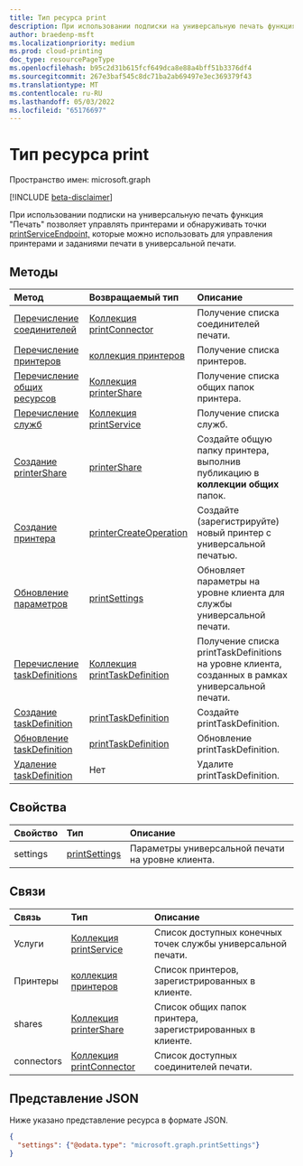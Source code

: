 ```yaml
---
title: Тип ресурса print
description: При использовании подписки на универсальную печать функция "Печать" позволяет управлять принтерами и обнаруживать точки printServiceEndpoint, которые можно использовать для управления принтерами и заданиями печати в универсальной печати.
author: braedenp-msft
ms.localizationpriority: medium
ms.prod: cloud-printing
doc_type: resourcePageType
ms.openlocfilehash: b95c2d31b615fcf649dca8e88a4bff51b3376df4
ms.sourcegitcommit: 267e3baf545c8dc71ba2ab69497e3ec369379f43
ms.translationtype: MT
ms.contentlocale: ru-RU
ms.lasthandoff: 05/03/2022
ms.locfileid: "65176697"
---
```

# <a name="print-resource-type"></a>Тип ресурса print

Пространство имен: microsoft.graph

[!INCLUDE [beta-disclaimer](../../includes/beta-disclaimer.md)]

При использовании подписки на универсальную печать функция "Печать" позволяет управлять принтерами и обнаруживать точки [printServiceEndpoint,](printserviceendpoint.md) которые можно использовать для управления принтерами и заданиями печати в универсальной печати.

## <a name="methods"></a>Методы
| Метод       | Возвращаемый тип | Описание |
|:-------------|:------------|:------------|
| [Перечисление соединителей](../api/print-list-connectors.md) | [Коллекция printConnector](printconnector.md) | Получение списка соединителей печати. |
| [Перечисление принтеров](../api/print-list-printers.md) | [коллекция принтеров](printer.md) | Получение списка принтеров. |
| [Перечисление общих ресурсов](../api/print-list-shares.md) | [Коллекция printerShare](printershare.md) | Получение списка общих папок принтера. |
| [Перечисление служб](../api/print-list-services.md) | [Коллекция printService](printservice.md) | Получение списка служб. |
| [Создание printerShare](../api/print-post-shares.md) | [printerShare](printershare.md) | Создайте общую папку принтера, выполнив публикацию в **коллекции общих** папок. |
| [Создание принтера](../api/printer-create.md) | [printerCreateOperation](printerCreateOperation.md) | Создайте (зарегистрируйте) новый принтер с универсальной печатью. |
| [Обновление параметров](../api/print-update-settings.md) |  [printSettings](printsettings.md) | Обновляет параметры на уровне клиента для службы универсальной печати. |
| [Перечисление taskDefinitions](../api/print-list-taskdefinitions.md) | [Коллекция printTaskDefinition](printtaskdefinition.md) | Получение списка printTaskDefinitions на уровне клиента, созданных в рамках универсальной печати. |
| [Создание taskDefinition](../api/print-post-taskdefinitions.md) | [printTaskDefinition](printtaskdefinition.md) | Создайте printTaskDefinition. |
| [Обновление taskDefinition](../api/print-update-taskdefinition.md) | [printTaskDefinition](printtaskdefinition.md) | Обновление printTaskDefinition. |
| [Удаление taskDefinition](../api/print-delete-taskdefinition.md) | Нет | Удалите printTaskDefinition. |

## <a name="properties"></a>Свойства
| Свойство     | Тип        | Описание |
|:-------------|:------------|:------------|
|settings|[printSettings](printsettings.md)|Параметры универсальной печати на уровне клиента.|

## <a name="relationships"></a>Связи
| Связь | Тип        | Описание |
|:-------------|:------------|:------------|
|Услуги|[Коллекция printService](printservice.md)|Список доступных конечных точек службы универсальной печати.|
|Принтеры|[коллекция принтеров](printer.md)|Список принтеров, зарегистрированных в клиенте.|
|shares|[Коллекция printerShare](printershare.md)|Список общих папок принтера, зарегистрированных в клиенте.|
|connectors|[Коллекция printConnector](printconnector.md)|Список доступных соединителей печати.|

## <a name="json-representation"></a>Представление JSON

Ниже указано представление ресурса в формате JSON.

<!-- {
  "blockType": "resource",
  "optionalProperties": [

  ],
  "@odata.type": "microsoft.graph.print",
  "keyProperty": "settings"
}-->

```json
{
  "settings": {"@odata.type": "microsoft.graph.printSettings"}
}
```

<!-- uuid: 8fcb5dbc-d5aa-4681-8e31-b001d5168d79
2015-10-25 14:57:30 UTC -->
<!-- {
  "type": "#page.annotation",
  "description": "print resource",
  "keywords": "",
  "section": "documentation",
  "tocPath": "",
  "suppressions": [ 
  ]
}-->


